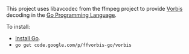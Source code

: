 This project uses libavcodec from the ffmpeg project to provide [Vorbis](http://www.vorbis.com/) decoding in the [Go Programming Language](http://golang.org/).

To install:

  * [Install Go](http://golang.org/doc/install).
  * `go get code.google.com/p/ffvorbis-go/vorbis`
